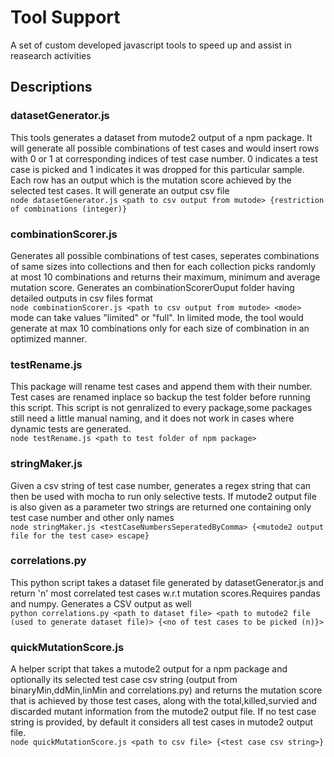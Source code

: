 # Tool Support
A set of custom developed javascript tools to speed up and assist in reasearch activities  
## Descriptions
### datasetGenerator.js
This tools generates a dataset from mutode2 output of a npm package. It will generate all possible combinations of test cases and would insert rows with 0 or 1 at corresponding indices of test case number. 0 indicates a test case is picked and 1 indicates it was dropped for this particular sample. Each row has an output which is the mutation score achieved by the selected test cases. It will generate an output csv file   
`node datasetGenerator.js <path to csv output from mutode> {restriction of combinations (integer)}`

### combinationScorer.js
Generates all possible combinations of test cases, seperates combinations of same sizes into collections and then for each collection picks randomly at most 10 combinations and returns their maximum, minimum and average mutation score. Generates an combinationScorerOuput folder having detailed outputs in csv files format  
`node combinationScorer.js <path to csv output from mutode> <mode>`   
mode can take values "limited" or "full". In limited mode, the tool would generate at max 10 combinations only for each size of combination in an optimized manner.  

### testRename.js
This package will rename test cases and append them with their number. Test cases are renamed inplace so backup the test folder before running this script. This script is not genralized to every package,some packages still need a little manual naming, and it does not work in cases where dynamic tests are generated.  
`node testRename.js <path to test folder of npm package>`

### stringMaker.js
Given a csv string of test case number, generates a regex string that can then be used with mocha to run only selective tests. If mutode2 output file is also given as a parameter two strings are returned one containing only test case number and other only names  
`node stringMaker.js <testCaseNumbersSeperatedByComma> {<mutode2 output file for the test case> escape}`

### correlations.py
This python script takes a dataset file generated by datasetGenerator.js and return 'n' most correlated test cases w.r.t mutation scores.Requires pandas and numpy. Generates a CSV output as well   
`python correlations.py <path to dataset file> <path to mutode2 file (used to generate dataset file)> {<no of test cases to be picked (n)}>`

### quickMutationScore.js
A helper script that takes a mutode2 output for a npm package and optionally its selected test case csv string (output from binaryMin,ddMin,linMin and correlations.py) and returns the mutation score that is achieved by those test cases, along with the total,killed,survied and discarded mutant information from the mutode2 output file. If no test case string is provided, by default it considers all test cases in mutode2 output file.  
`node quickMutationScore.js <path to csv file> {<test case csv string>} `
